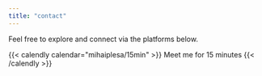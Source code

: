 ```yaml
---
title: "contact"
---
```


Feel free to explore and connect via the platforms below.

{{< calendly calendar="mihaiplesa/15min" >}}
Meet me for 15 minutes
{{< /calendly >}}
